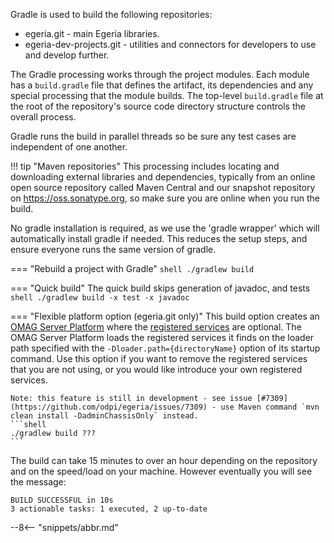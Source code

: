 <!-- SPDX-License-Identifier: CC-BY-4.0 -->
<!-- Copyright Contributors to the Egeria project. -->

Gradle is used to build the following repositories:

* egeria.git - main Egeria libraries.
* egeria-dev-projects.git - utilities and connectors for developers to use and develop further.

The Gradle processing works through the project modules. Each module has a `build.gradle` file that defines the artifact, its dependencies and any special processing that the module builds. The top-level `build.gradle` file at the root of the repository's source code directory structure controls the overall process.

Gradle runs the build in parallel threads so be sure any test cases are independent of one another.

!!! tip "Maven repositories"
    This processing includes locating and downloading external libraries and dependencies, typically from an online open source repository called Maven Central and our snapshot repository on https://oss.sonatype.org, so make sure you are online when you run the build.

No gradle installation is required, as we use the 'gradle wrapper' which will automatically install gradle if needed. This reduces the setup steps, and ensure everyone runs the same version of gradle.

=== "Rebuild a project with Gradle"
    ```shell
    ./gradlew build
    ```

=== "Quick build"
    The quick build skips generation of javadoc, and tests
    ```shell
    ./gradlew build -x test -x javadoc
    ```

=== "Flexible platform option (egeria.git only)"
    This build option creates an [OMAG Server Platform](/concepts/omag-server-platform) where the [registered services](/concepts/omag-subsystem/#registered-services) are optional.  The OMAG Server Platform loads the registered services it finds on the loader path specified with the `-Dloader.path={directoryName}` option of its startup command.  Use this option if you want to remove the registered services that you are not using, or you would like introduce your own registered services.

    Note: this feature is still in development - see issue [#7309](https://github.com/odpi/egeria/issues/7309) - use Maven command `mvn clean install -DadminChassisOnly` instead.
    ```shell
    ./gradlew build ???
    ```

The build can take 15 minutes to over an hour depending on the repository and on the speed/load on your machine.  However eventually you will see the message:

```text
BUILD SUCCESSFUL in 10s
3 actionable tasks: 1 executed, 2 up-to-date
```

--8<-- "snippets/abbr.md"
